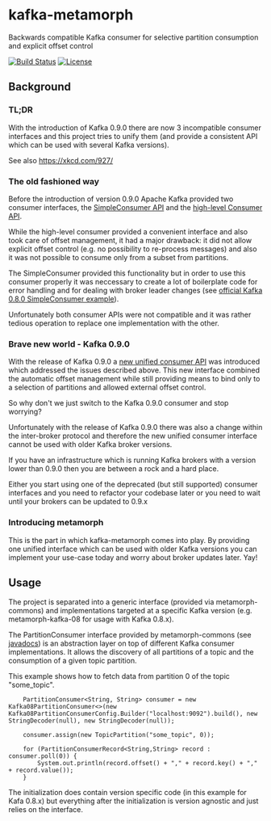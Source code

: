 # kafka-metamorph
Backwards compatible Kafka consumer for selective partition consumption and explicit offset control

[![Build Status](https://travis-ci.org/researchgate/kafka-metamorph.svg?branch=master)](https://travis-ci.org/researchgate/kafka-metamorph)
[![License](https://img.shields.io/badge/license-Apache--2.0-blue.svg)](http://www.apache.org/licenses/LICENSE-2.0)

## Background

### TL;DR

With the introduction of Kafka 0.9.0 there are now 3 incompatible consumer interfaces and this project tries to unify them (and provide a consistent API which can be used with several Kafka versions).

See also https://xkcd.com/927/

### The old fashioned way

Before the introduction of version 0.9.0 Apache Kafka provided two consumer interfaces,
the [SimpleConsumer API](http://kafka.apache.org/082/documentation.html#simpleconsumerapi) and the [high-level Consumer API](http://kafka.apache.org/082/documentation.html#highlevelconsumerapi).

While the high-level consumer provided a convenient interface and also took care of offset management, it had a major drawback:
it did not allow explicit offset control (e.g. no possibility to re-process messages) and also it was not possible to consume
only from a subset from partitions.

The SimpleConsumer provided this functionality but in order to use this consumer properly it was neccessary to create a
lot of boilerplate code for error handling and for dealing with broker leader changes (see [official Kafka 0.8.0 SimpleConsumer example](https://cwiki.apache.org/confluence/display/KAFKA/0.8.0+SimpleConsumer+Example)).

Unfortunately both consumer APIs were not compatible and it was rather tedious operation to replace one implementation with the other.

### Brave new world - Kafka 0.9.0

With the release of Kafka 0.9.0 a [new unified consumer API](http://kafka.apache.org/090/documentation.html#consumerapi) was introduced which addressed the issues described above.
This new interface combined the automatic offset management while still providing means to bind only to a selection of partitions
and allowed external offset control.

So why don't we just switch to the Kafka 0.9.0 consumer and stop worrying?

Unfortunately with the release of Kafka 0.9.0 there was also a change within the inter-broker protocol and therefore
the new unified consumer interface cannot be used with older Kafka broker versions.

If you have an infrastructure which is running Kafka brokers with a version lower than 0.9.0 then you are between
a rock and a hard place.

Either you start using one of the deprecated (but still supported) consumer interfaces and you
need to refactor your codebase later or you need to wait until your brokers can be updated to 0.9.x

### Introducing metamorph

This is the part in which kafka-metamorph comes into play. By providing one unified interface which can be
used with older Kafka versions you can implement your use-case today and worry about broker updates later. Yay!

## Usage

The project is separated into a generic interface (provided via metamorph-commons) and implementations targeted at a specific Kafka version (e.g. metamorph-kafka-08 for usage with Kafka 0.8.x).

The PartitionConsumer interface provided by metamorph-commons (see [javadocs](http://researchgate.github.io/kafka-metamorph/latest/javadoc/metamorph-common/index.html?net/researchgate/kafka/metamorph/PartitionConsumer.html)) is an abstraction layer
on top of different Kafka consumer implementations. It allows the discovery of all partitions of a topic and the consumption of a given topic partition.

This example shows how to fetch data from partition 0 of the topic "some_topic".

```
    PartitionConsumer<String, String> consumer = new Kafka08PartitionConsumer<>(new Kafka08PartitionConsumerConfig.Builder("localhost:9092").build(), new StringDecoder(null), new StringDecoder(null));

    consumer.assign(new TopicPartition("some_topic", 0));

    for (PartitionConsumerRecord<String,String> record : consumer.poll(0)) {
        System.out.println(record.offset() + "," + record.key() + "," + record.value());
    }
```

The initialization does contain version specific code (in this example for Kafa 0.8.x) but everything after the initialization is version agnostic and just relies on the interface.
